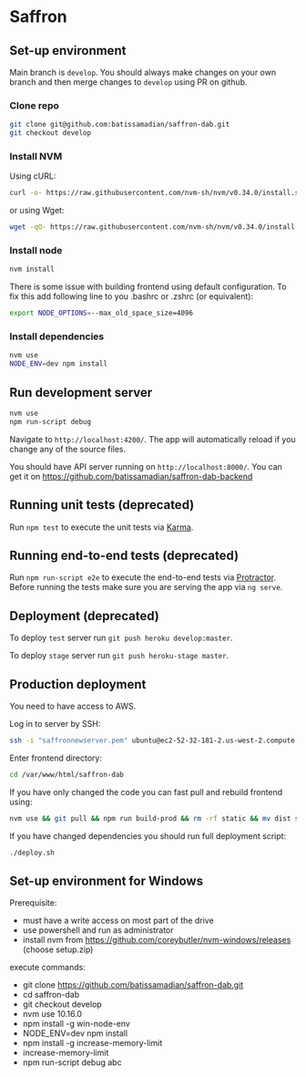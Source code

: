 # Saffron

## Set-up environment

Main branch is `develop`. You should always make changes on your own branch and then merge changes to `develop` using PR on github.

### Clone repo
```bash
git clone git@github.com:batissamadian/saffron-dab.git
git checkout develop
```

### Install NVM
Using cURL:
```bash
curl -o- https://raw.githubusercontent.com/nvm-sh/nvm/v0.34.0/install.sh | bash
```

or using Wget:
```bash
wget -qO- https://raw.githubusercontent.com/nvm-sh/nvm/v0.34.0/install.sh | bash
```

### Install node
```bash
nvm install
```
There is some issue with building frontend using default configuration.
To fix this add following line to you .bashrc or .zshrc (or equivalent):
```bash
export NODE_OPTIONS=--max_old_space_size=4096
```

### Install dependencies
```bash
nvm use
NODE_ENV=dev npm install
```

## Run development server
```bash
nvm use
npm run-script debug
```
Navigate to `http://localhost:4200/`.
The app will automatically reload if you change any of the source files.

You should have API server running on `http://localhost:8000/`.
You can get it on https://github.com/batissamadian/saffron-dab-backend

## Running unit tests (deprecated)

Run `npm test` to execute the unit tests via [Karma](https://karma-runner.github.io).

## Running end-to-end tests (deprecated)

Run `npm run-script e2e` to execute the end-to-end tests via [Protractor](http://www.protractortest.org/).
Before running the tests make sure you are serving the app via `ng serve`.

## Deployment (deprecated)

To deploy `test` server run `git push heroku develop:master`.

To deploy `stage` server run `git push heroku-stage master`.

## Production deployment
You need to have access to AWS.

Log in to server by SSH:
```bash
ssh -i "saffronnewserver.pem" ubuntu@ec2-52-32-181-2.us-west-2.compute.amazonaws.com
```

Enter frontend directory:
```bash
cd /var/www/html/saffron-dab
```

If you have only changed the code you can fast pull and rebuild frontend using:
```bash
nvm use && git pull && npm run build-prod && rm -rf static && mv dist static
```

If you have changed dependencies you should run full deployment script:
```bash
./deploy.sh
```

## Set-up environment for Windows
Prerequisite:
- must have a write access on most part of the drive
- use powershell and run as administrator
- install nvm from https://github.com/coreybutler/nvm-windows/releases (choose setup.zip)

execute commands:
- git clone https://github.com/batissamadian/saffron-dab.git
- cd saffron-dab
- git checkout develop
- nvm use 10.16.0
- npm install -g win-node-env
- NODE_ENV=dev npm install
- npm install -g increase-memory-limit
- increase-memory-limit
- npm run-script debug
abc
